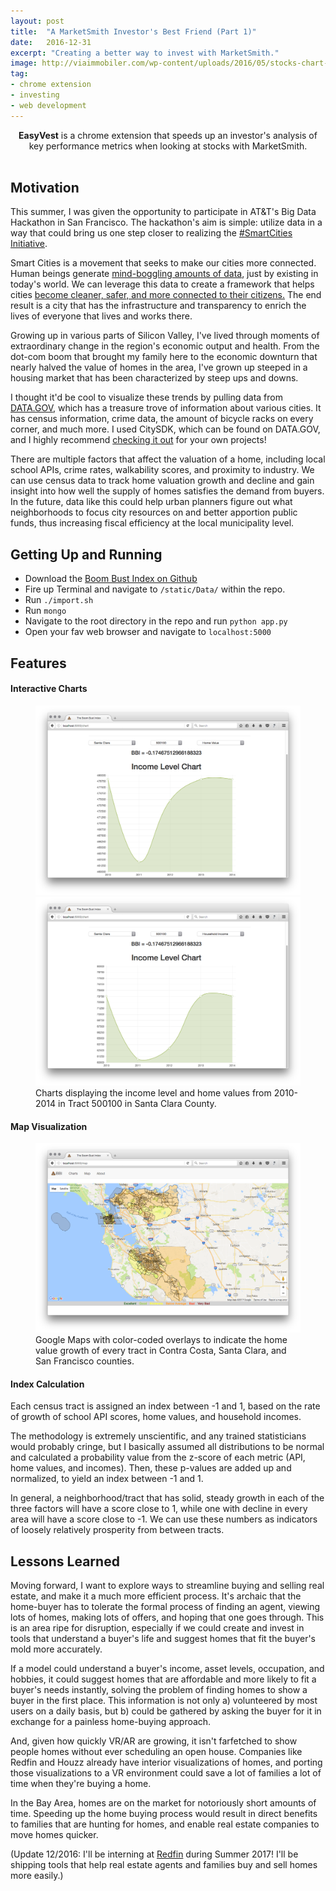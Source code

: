 ```yaml
---
layout: post
title:  "A MarketSmith Investor's Best Friend (Part 1)"
date:   2016-12-31
excerpt: "Creating a better way to invest with MarketSmith."
image: http://viaimmobiler.com/wp-content/uploads/2016/05/stocks-chart-nxuai3h47gpgs0bb2l3czvdi5r5ahpl-fgjmlvtnz-1pdr-gtwqwdqdwq-55qq4jp9w=h900.jpg
tag:
- chrome extension
- investing
- web development
---
```


<center><b>EasyVest</b> is a chrome extension that speeds up an investor's analysis of key performance metrics when looking at stocks with MarketSmith.</center><br>

## Motivation
This summer, I was given the opportunity to participate in AT&T's Big Data Hackathon in San Francisco. The hackathon's aim is simple: utilize data in a way that could bring us one step closer to realizing the [#SmartCities Initiative](http://about.att.com/sites/internet-of-things/smart_cities). 

Smart Cities is a movement that seeks to make our cities more connected. Human beings generate [mind-boggling amounts of data](http://www.vcloudnews.com/every-day-big-data-statistics-2-5-quintillion-bytes-of-data-created-daily/), just by existing in today's world. We can leverage this data to create a framework that helps cities [become cleaner, safer, and more connected to their citizens.](http://about.att.com/sites/internet-of-things/smart_cities) The end result is a city that has the infrastructure and transparency to enrich the lives of everyone that lives and works there. 

Growing up in various parts of Silicon Valley, I've lived through moments of extraordinary change in the region's economic output and health. From the dot-com boom that brought my family here to the economic downturn that nearly halved the value of homes in the area, I've grown up steeped in a housing market that has been characterized by steep ups and downs. 

I thought it'd be cool to visualize these trends by pulling data from [DATA.GOV](https://www.data.gov), which has a treasure trove of information about various cities. It has census information, crime data, the amount of bicycle racks on every corner, and much  more. I used CitySDK, which can be found on DATA.GOV, and I highly recommend [checking it out](https://uscensusbureau.github.io/citysdk/) for your own projects! 

There are multiple factors that affect the valuation of a home, including local school APIs, crime rates, walkability scores, and proximity to industry. We can use census data to track home valuation growth and decline and gain insight into how well the supply of homes satisfies the demand from buyers. In the future, data like this could help urban planners figure out what neighborhoods to focus city resources on and better apportion public funds, thus increasing fiscal efficiency at the local municipality level. 

## Getting Up and Running
* Download the [Boom Bust Index on Github](https://github.com/gargium/ATT-Big-Data-Challenge)
* Fire up Terminal and navigate to `/static/Data/` within the repo.
* Run `./import.sh`
* Run `mongo`
* Navigate to the root directory in the repo and run `python app.py`
* Open your fav web browser and navigate to `localhost:5000`

## Features

#### Interactive Charts

<figure class="half">
    <a href="images/Posts/BBI/1.png"><img src="/images/Posts/BBI/1.png"></a>
    <a href="images/Posts/BBI/2.png"><img src="/images/Posts/BBI/2.png"></a>
    <figcaption>Charts displaying the income level and home values from 2010-2014 in Tract 500100 in Santa Clara County.</figcaption>
</figure>

#### Map Visualization
<figure>
    <a href="images/Posts/BBI/3.png"><img src="/images/Posts/BBI/3.png"></a>
    <figcaption>Google Maps with color-coded overlays to indicate the home value growth of every tract in Contra Costa, Santa Clara, and San Francisco counties.</figcaption>
</figure>

#### Index Calculation

Each census tract is assigned an index between -1 and 1, based on the rate of growth of school API scores, home values, and household incomes. 

The methodology is extremely unscientific, and any trained statisticians would probably cringe, but I basically assumed all distributions to be normal and calculated a probability value from the z-score of each metric (API, home values, and incomes). Then, these p-values are added up and normalized, to yield an index between -1 and 1. 

In general, a neighborhood/tract that has solid, steady growth in each of the three factors will have a score close to 1, while one with decline in every area will have a score close to -1. We can use these numbers as indicators of loosely relatively prosperity from between tracts.


## Lessons Learned
Moving forward, I want to explore ways to streamline buying and selling real estate, and make it a much more efficient process. It's archaic that the home-buyer has to tolerate the formal process of finding an agent, viewing lots of homes, making lots of offers, and hoping that one goes through. This is an area ripe for disruption, especially if we could create and invest in tools that understand a buyer's life and suggest homes that fit the buyer's mold more accurately. 

If a model could understand a buyer's income, asset levels, occupation, and hobbies, it could suggest homes that are affordable and more likely to fit a buyer's needs instantly, solving the problem of finding homes to show a buyer in the first place. This information is not only a) volunteered by most users on a daily basis, but b) could be gathered by asking the buyer for it in exchange for a painless home-buying approach. 

And, given how quickly VR/AR are growing, it isn't farfetched to show people homes without ever scheduling an open house. Companies like Redfin and Houzz already have interior visualizations of homes, and porting those visualizations to a VR environment could save a lot of families a lot of time when they're buying a home. 

In the Bay Area, homes are on the market for notoriously short amounts of time. Speeding up the home buying process would result in direct benefits to families that are hunting for homes, and enable real estate companies to move homes quicker. 

(Update 12/2016: I'll be interning at [Redfin](https://www.redfin.com) during Summer 2017! I'll be shipping tools that help real estate agents and families buy and sell homes more easily.)
